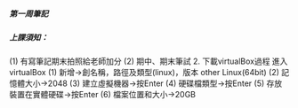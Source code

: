 ##### 第一周筆記

##### 上課須知：
(1)	有寫筆記期末拍照給老師加分
(2)	期中、期末筆試
2.	下載virtualBox過程
進入virtualBox
(1)	新增→創名稱，路徑及類型(linux)，版本 other Linux(64bit)
(2)	記憶體大小→2048
(3)	建立虛擬機器→按Enter
(4)	硬碟檔類型→按Enter
(5)	存放裝置在實體硬碟→按Enter
(6)	檔案位置和大小→20GB

